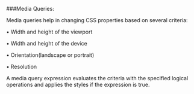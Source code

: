 ###Media Queries:
<p>Media queries help in changing CSS properties based on several criteria:</p>
<p>•	Width and height of the viewport</p>
<p>•	Width and height of the device</p>
<p>•	Orientation(landscape or portrait)</p>
<p>•	Resolution</p>
<p>A media query expression evaluates the criteria with the specified logical 
operations and applies the styles if the expression is true.</p>
